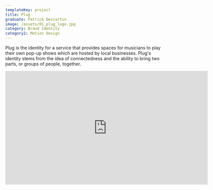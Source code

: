 ```yaml
---
templateKey: project
title: Plug
graduate: Patrick Descartin
image: /assets/01_plug_logo.jpg
category: Brand Identity
category2: Motion Design
---
```

Plug is the identity for a service that provides spaces for musicians to play their own pop-up shows which are hosted by local businesses. Plug's identity stems from the idea of connectedness and the ability to bring two parts, or groups of people, together.

<iframe src="https://player.vimeo.com/video/262592616" width="640" height="360" frameborder="0" webkitallowfullscreen mozallowfullscreen allowfullscreen></iframe>
